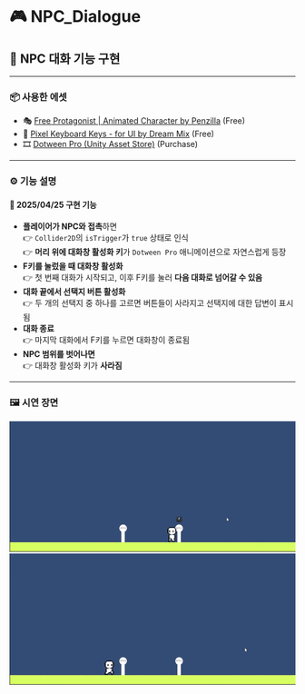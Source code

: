 # 🎮 NPC_Dialogue

## 💬 NPC 대화 기능 구현

---

### 📦 사용한 에셋

- 🎭 [Free Protagonist | Animated Character by Penzilla](https://penzilla.itch.io/protagonist-character) (Free)  
- 🎹 [Pixel Keyboard Keys - for UI by Dream Mix](https://dreammix.itch.io/keyboard-keys-for-ui) (Free)  
- 🎞️ [Dotween Pro (Unity Asset Store)](https://assetstore.unity.com/packages/tools/visual-scripting/dotween-pro-32416) (Purchase)  

---

### ⚙️ 기능 설명

#### 📅 2025/04/25 구현 기능

- **플레이어가 NPC와 접촉**하면  
  👉 `Collider2D`의 `isTrigger`가 `true` 상태로 인식  
  👉 **머리 위에 대화창 활성화 키**가 `Dotween Pro` 애니메이션으로 자연스럽게 등장  
- **F키를 눌렀을 때 대화창 활성화**  
  👉 첫 번째 대화가 시작되고, 이후 F키를 눌러 **다음 대화로 넘어갈 수 있음**  
- **대화 끝에서 선택지 버튼 활성화**  
  👉 두 개의 선택지 중 하나를 고르면 버튼들이 사라지고 선택지에 대한 답변이 표시됨  
- **대화 종료**  
  👉 마지막 대화에서 F키를 누르면 대화창이 종료됨  
- **NPC 범위를 벗어나면**  
  👉 대화창 활성화 키가 **사라짐**

---

### 🖼️ 시연 장면

![NPC_Fkey_up_no](https://github.com/NekoDevPixel/NPC_Dialogue/blob/main/Assets/exPlay/NPC_Fkey_up_no.gif?raw=true)
![NPC_Fkey_up_ok](https://github.com/NekoDevPixel/NPC_Dialogue/blob/main/Assets/exPlay/NPC_Fkey_up_ok.gif?raw=true)
